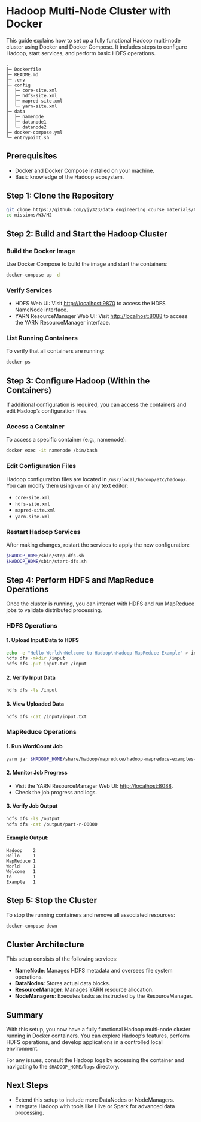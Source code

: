 # Hadoop Multi-Node Cluster with Docker
This guide explains how to set up a fully functional Hadoop multi-node cluster using Docker and Docker Compose. It includes steps to configure Hadoop, start services, and perform basic HDFS operations.

```
.
├─ Dockerfile
├─ README.md
├─ .env
├─ config
│  ├─ core-site.xml
│  ├─ hdfs-site.xml
│  ├─ mapred-site.xml
│  └─ yarn-site.xml
├─ data
│  ├─ namenode
│  ├─ datanode1
│  └─ datanode2
├─ docker-compose.yml
└─ entrypoint.sh
```

## Prerequisites
- Docker and Docker Compose installed on your machine.
- Basic knowledge of the Hadoop ecosystem.

## Step 1: Clone the Repository
``` bash
git clone https://github.com/yjy323/data_engineering_course_materials/tree/yjy323-W3
cd missions/W3/M2
```

## Step 2: Build and Start the Hadoop Cluster

### Build the Docker Image
Use Docker Compose to build the image and start the containers:
``` bash
docker-compose up -d
```

### Verify Services
- HDFS Web UI: Visit [http://localhost:9870](http://localhost:9870) to access the HDFS NameNode interface.
- YARN ResourceManager Web UI: Visit [http://localhost:8088](http://localhost:8088) to access the YARN ResourceManager interface.

### List Running Containers
To verify that all containers are running:
``` bash
docker ps
```

## Step 3: Configure Hadoop (Within the Containers)
If additional configuration is required, you can access the containers and edit Hadoop’s configuration files.

### Access a Container
To access a specific container (e.g., namenode):
``` bash
docker exec -it namenode /bin/bash
```

### Edit Configuration Files
Hadoop configuration files are located in `/usr/local/hadoop/etc/hadoop/`. You can modify them using `vim` or any text editor:
- `core-site.xml`
- `hdfs-site.xml`
- `mapred-site.xml`
- `yarn-site.xml`

### Restart Hadoop Services
After making changes, restart the services to apply the new configuration:
``` bash
$HADOOP_HOME/sbin/stop-dfs.sh
$HADOOP_HOME/sbin/start-dfs.sh
```

## Step 4: Perform HDFS and MapReduce Operations
Once the cluster is running, you can interact with HDFS and run MapReduce jobs to validate distributed processing.

### HDFS Operations
#### 1. Upload Input Data to HDFS
``` bash
echo -e "Hello World\nWelcome to Hadoop\nHadoop MapReduce Example" > input.txt
hdfs dfs -mkdir /input
hdfs dfs -put input.txt /input
```

#### 2. Verify Input Data
``` bash
hdfs dfs -ls /input
```

#### 3. View Uploaded Data
``` bash
hdfs dfs -cat /input/input.txt
```

### MapReduce Operations
#### 1. Run WordCount Job
``` bash
yarn jar $HADOOP_HOME/share/hadoop/mapreduce/hadoop-mapreduce-examples-*.jar wordcount /input /output
```

#### 2. Monitor Job Progress
- Visit the YARN ResourceManager Web UI: [http://localhost:8088](http://localhost:8088).
- Check the job progress and logs.

#### 3. Verify Job Output
``` bash
hdfs dfs -ls /output
hdfs dfs -cat /output/part-r-00000
```

#### Example Output:
```
Hadoop    2
Hello     1
MapReduce 1
World     1
Welcome   1
to        1
Example   1
```

## Step 5: Stop the Cluster
To stop the running containers and remove all associated resources:
``` bash
docker-compose down
```

## Cluster Architecture
This setup consists of the following services:
- **NameNode**: Manages HDFS metadata and oversees file system operations.
- **DataNodes**: Stores actual data blocks.
- **ResourceManager**: Manages YARN resource allocation.
- **NodeManagers**: Executes tasks as instructed by the ResourceManager.

## Summary
With this setup, you now have a fully functional Hadoop multi-node cluster running in Docker containers. You can explore Hadoop’s features, perform HDFS operations, and develop applications in a controlled local environment.

For any issues, consult the Hadoop logs by accessing the container and navigating to the `$HADOOP_HOME/logs` directory.

## Next Steps
- Extend this setup to include more DataNodes or NodeManagers.
- Integrate Hadoop with tools like Hive or Spark for advanced data processing.